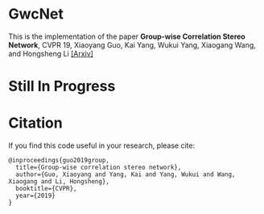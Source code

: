 # GwcNet 

This is the implementation of the paper **Group-wise Correlation Stereo Network**, CVPR 19, Xiaoyang Guo, Kai Yang, Wukui Yang, Xiaogang Wang, and Hongsheng Li
[\[Arxiv\]](https://arxiv.org/)

# Still In Progress 

# Citation
If you find this code useful in your research, please cite:

```
@inproceedings{guo2019group,
  title={Group-wise correlation stereo network},
  author={Guo, Xiaoyang and Yang, Kai and Yang, Wukui and Wang, Xiaogang and Li, Hongsheng},
  booktitle={CVPR},
  year={2019}
}
```
